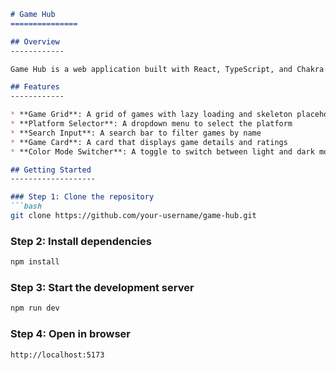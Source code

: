 

```markdown
# Game Hub
===============

## Overview
------------

Game Hub is a web application built with React, TypeScript, and Chakra UI. It allows users to browse and search for games, filter by platform, and view game details.

## Features
------------

* **Game Grid**: A grid of games with lazy loading and skeleton placeholders
* **Platform Selector**: A dropdown menu to select the platform
* **Search Input**: A search bar to filter games by name
* **Game Card**: A card that displays game details and ratings
* **Color Mode Switcher**: A toggle to switch between light and dark mode

## Getting Started
-------------------

### Step 1: Clone the repository
```bash
git clone https://github.com/your-username/game-hub.git
```

### Step 2: Install dependencies
```bash
npm install
```
### Step 3: Start the development server
```bash
npm run dev
```
### Step 4: Open in browser
```bash
http://localhost:5173
```

```
